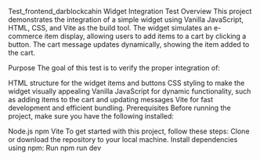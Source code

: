 Test_frontend_darblockcahin
Widget Integration Test Overview 
This project demonstrates the integration of a simple widget using Vanilla JavaScript, HTML, CSS, and Vite as the build tool. The widget simulates an e-commerce item display, 
allowing users to add items to a cart by clicking a button. The cart message updates dynamically, showing the item added to the cart.

Purpose The goal of this test is to verify the proper integration of:

HTML structure for the widget items and buttons CSS styling to make the widget visually appealing Vanilla JavaScript for dynamic functionality, such as adding items to the cart and updating messages Vite 
for fast development and efficient bundling. Prerequisites Before running the project, make sure you have the following installed:

Node.js npm Vite
To get started with this project, follow these steps:
Clone or download the repository to your local machine.
Install dependencies using npm:
Run npm run dev
